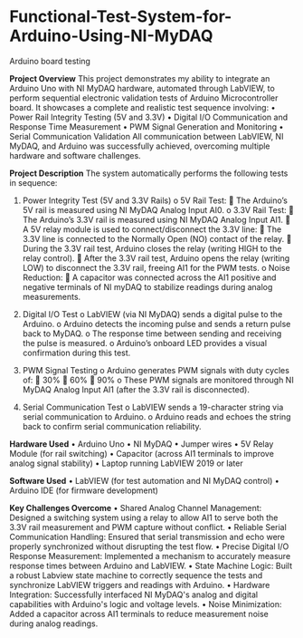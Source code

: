 # Functional-Test-System-for-Arduino-Using-NI-MyDAQ
Arduino board testing

**Project Overview**
This project demonstrates my ability to integrate an Arduino Uno with NI MyDAQ hardware, automated through LabVIEW, to perform sequential electronic validation tests of Arduino Microcontroller board.
It showcases a complete and realistic test sequence involving:
•	Power Rail Integrity Testing (5V and 3.3V)
•	Digital I/O Communication and Response Time Measurement
•	PWM Signal Generation and Monitoring
•	Serial Communication Validation
All communication between LabVIEW, NI MyDAQ, and Arduino was successfully achieved, overcoming multiple hardware and software challenges.

**Project Description**
The system automatically performs the following tests in sequence:

1.	Power Integrity Test (5V and 3.3V Rails)
  o	5V Rail Test:
    	The Arduino’s 5V rail is measured using NI MyDAQ Analog Input AI0.
  o	3.3V Rail Test:
    	The Arduino’s 3.3V rail is measured using NI MyDAQ Analog Input AI1.
    	A 5V relay module is used to connect/disconnect the 3.3V line:
    	The 3.3V line is connected to the Normally Open (NO) contact of the relay.
    	During the 3.3V rail test, Arduino closes the relay (writing HIGH to the relay control).
    	After the 3.3V rail test, Arduino opens the relay (writing LOW) to disconnect the 3.3V rail, freeing AI1 for the PWM tests.
o	Noise Reduction:
  	A capacitor was connected across the AI1 positive and negative terminals of NI myDAQ to stabilize readings during analog measurements.

2.	Digital I/O Test
  o	LabVIEW (via NI MyDAQ) sends a digital pulse to the Arduino.
  o	Arduino detects the incoming pulse and sends a return pulse back to MyDAQ.
  o	The response time between sending and receiving the pulse is measured.
  o	Arduino’s onboard LED provides a visual confirmation during this test.

3.	PWM Signal Testing
  o	Arduino generates PWM signals with duty cycles of:
    	30%
    	60%
    	90%
  o	These PWM signals are monitored through NI MyDAQ Analog Input AI1 (after the 3.3V rail is disconnected).

4.	Serial Communication Test
  o	LabVIEW sends a 19-character string via serial communication to Arduino.
  o	Arduino reads and echoes the string back to confirm serial communication reliability.

**Hardware Used**
  •	Arduino Uno
  •	NI MyDAQ
  •	Jumper wires
  •	5V Relay Module (for rail switching)
  •	Capacitor (across AI1 terminals to improve analog signal stability)
  •	Laptop running LabVIEW 2019 or later
  
**Software Used**
•	LabVIEW (for test automation and NI MyDAQ control)
•	Arduino IDE (for firmware development)

**Key Challenges Overcome**
  •	Shared Analog Channel Management:
  Designed a switching system using a relay to allow AI1 to serve both the 3.3V rail measurement and PWM capture without conflict.
  •	Reliable Serial Communication Handling:
  Ensured that serial transmission and echo were properly synchronized without disrupting the test flow.
  •	Precise Digital I/O Response Measurement:
  Implemented a mechanism to accurately measure response times between Arduino and LabVIEW.
  •	State Machine Logic:
  Built a robust Labview state machine to correctly sequence the tests and synchronize LabVIEW triggers and readings with Arduino.
  •	Hardware Integration:
  Successfully interfaced NI MyDAQ's analog and digital capabilities with Arduino's logic and voltage levels.
  •	Noise Minimization:
  Added a capacitor across AI1 terminals to reduce measurement noise during analog readings.


